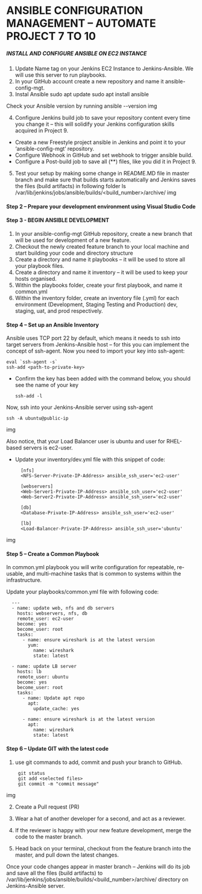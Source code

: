 # ANSIBLE CONFIGURATION MANAGEMENT – AUTOMATE PROJECT 7 TO 10

##### INSTALL AND CONFIGURE ANSIBLE ON EC2 INSTANCE
1. Update Name tag on your Jenkins EC2 Instance to Jenkins-Ansible. We will use this server to run playbooks.
2. In your GitHub account create a new repository and name it ansible-config-mgt.
3. Instal Ansible
      sudo apt update
      sudo apt install ansible

Check your Ansible version by running ansible --version
img

4. Configure Jenkins build job to save your repository content every time you change it – this will solidify your Jenkins configuration skills acquired in Project 9.
- Create a new Freestyle project ansible in Jenkins and point it to your ‘ansible-config-mgt’ repository.
- Configure Webhook in GitHub and set webhook to trigger ansible build.
- Configure a Post-build job to save all (**) files, like you did it in Project 9.
5. Test your setup by making some change in README.MD file in master branch and make sure that builds starts automatically and Jenkins saves the files (build artifacts) in following folder
    ls /var/lib/jenkins/jobs/ansible/builds/<build_number>/archive/
 img
 
 
 #### Step 2 – Prepare your development environment using Visual Studio Code
 
#### Step 3 - BEGIN ANSIBLE DEVELOPMENT

1. In your ansible-config-mgt GitHub repository, create a new branch that will be used for development of a new feature.
2. Checkout the newly created feature branch to your local machine and start building your code and directory structure
3. Create a directory and name it playbooks – it will be used to store all your playbook files.
4. Create a directory and name it inventory – it will be used to keep your hosts organised.
5. Within the playbooks folder, create your first playbook, and name it common.yml
6. Within the inventory folder, create an inventory file (.yml) for each environment (Development, Staging Testing and Production) dev, staging, uat, and prod respectively.

#### Step 4 – Set up an Ansible Inventory
Ansible uses TCP port 22 by default, which means it needs to ssh into target servers from Jenkins-Ansible host – for this you can implement the concept of ssh-agent. Now you need to import your key into ssh-agent:
    
    eval `ssh-agent -s`
    ssh-add <path-to-private-key>
    
- Confirm the key has been added with the command below, you should see the name of your key
    
      ssh-add -l

Now, ssh into your Jenkins-Ansible server using ssh-agent
    
    ssh -A ubuntu@public-ip
  
  img
  
Also notice, that your Load Balancer user is ubuntu and user for RHEL-based servers is ec2-user.

- Update your inventory/dev.yml file with this snippet of code:

        [nfs]
        <NFS-Server-Private-IP-Address> ansible_ssh_user='ec2-user'

        [webservers]
        <Web-Server1-Private-IP-Address> ansible_ssh_user='ec2-user'
        <Web-Server2-Private-IP-Address> ansible_ssh_user='ec2-user'

        [db]
        <Database-Private-IP-Address> ansible_ssh_user='ec2-user' 

        [lb]
        <Load-Balancer-Private-IP-Address> ansible_ssh_user='ubuntu'
img


#### Step 5 – Create a Common Playbook
In common.yml playbook you will write configuration for repeatable, re-usable, and multi-machine tasks that is common to systems within the infrastructure.

Update your playbooks/common.yml file with following code:

      ---
      - name: update web, nfs and db servers
        hosts: webservers, nfs, db
        remote_user: ec2-user
        become: yes
        become_user: root
        tasks:
          - name: ensure wireshark is at the latest version
            yum:
              name: wireshark
              state: latest

      - name: update LB server
        hosts: lb
        remote_user: ubuntu
        become: yes
        become_user: root
        tasks:
          - name: Update apt repo
            apt: 
              update_cache: yes

          - name: ensure wireshark is at the latest version
            apt:
              name: wireshark
              state: latest

#### Step 6 – Update GIT with the latest code
1. use git commands to add, commit and push your branch to GitHub.

        git status
        git add <selected files>
        git commit -m "commit message"

img

2. Create a Pull request (PR)

3. Wear a hat of another developer for a second, and act as a reviewer.

4. If the reviewer is happy with your new feature development, merge the code to the master branch.

5. Head back on your terminal, checkout from the feature branch into the master, and pull down the latest changes.


Once your code changes appear in master branch – Jenkins will do its job and save all the files (build artifacts) to /var/lib/jenkins/jobs/ansible/builds/<build_number>/archive/ directory on Jenkins-Ansible server.




